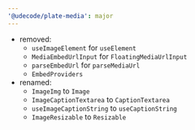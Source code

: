 ```yaml
---
'@udecode/plate-media': major
---
```


- removed:
  - `useImageElement` for `useElement`
  - `MediaEmbedUrlInput` for `FloatingMediaUrlInput`
  - `parseEmbedUrl` for `parseMediaUrl`
  - `EmbedProviders`
- renamed:
  - `ImageImg` to `Image`
  - `ImageCaptionTextarea` to `CaptionTextarea`
  - `useImageCaptionString` to `useCaptionString`
  - `ImageResizable` to `Resizable`
